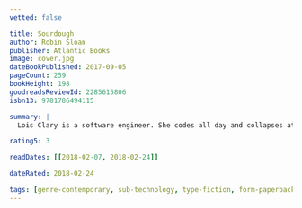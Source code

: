 ```yaml
---
vetted: false

title: Sourdough
author: Robin Sloan
publisher: Atlantic Books
image: cover.jpg
dateBookPublished: 2017-09-05
pageCount: 259
bookHeight: 198
goodreadsReviewId: 2285615806
isbn13: 9781786494115

summary: |
  Lois Clary is a software engineer. She codes all day and collapses at night into her sofa, her human contact limited to the two brothers who run the local takeaway from which she orders dinner every evening – that is, until the brothers are forced out of business. But they have one last delivery for Lois: their culture, the sourdough starter used to bake their famous bread. She must keep it alive, feed it daily, play it music, and learn to bake with it. Lois is no baker, but soon, not only is she eating her own homemade, but she's initiated into a fantastical and possibly fantastically sinister underground world: a secret market that aims to fuse home-cooked food with cutting-edge technology…

rating5: 3

readDates: [[2018-02-07, 2018-02-24]]

dateRated: 2018-02-24

tags: [genre-contemporary, sub-technology, type-fiction, form-paperback, form-ebook]
---
```

